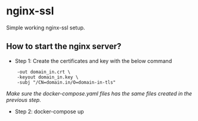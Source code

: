 # nginx-ssl
Simple working nginx-ssl setup. 

## How to start the nginx server?

* Step 1: Create the certificates and key with the below command 

```openssl req -x509 -nodes -days 365 -newkey rsa:2048 \
    -out domain_in.crt \
    -keyout domain_in.key \
    -subj "/CN=domain.in/O=domain-in-tls"
 ```

*Make sure the docker-compose.yaml files has the same files created in the previous step.*

* Step 2: docker-compose up
